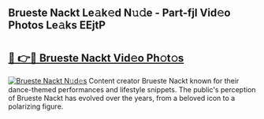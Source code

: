 ## Brueste Nackt Le𝚊k𝚎d N𝚞𝚍e - Part-fjl Vid𝚎o Photos Le𝚊ks EEjtP

# <h2><a href="http://fb9uic.evod.top/?m=Brueste+Nackt">🔗 👉🔴 Brueste Nackt Vid𝚎o Ph𝚘t𝚘s</a></h2>

[![Brueste Nackt N𝚞d𝚎s](https://i.imgur.com/8V9OHl7.gif)](http://fb9uic.evod.top/?m=Brueste+Nackt)
Content creator Brueste Nackt known for their dance-themed performances and lifestyle snippets. The public's perception of Brueste Nackt has evolved over the years, from a beloved icon to a polarizing figure. 
